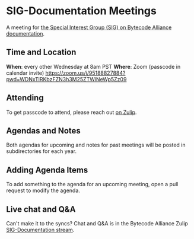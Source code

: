 # SIG-Documentation Meetings

A meeting for [the Special Interest Group (SIG) on Bytecode Alliance
documentation](https://github.com/bytecodealliance/governance/tree/main/SIGs/SIG-documentation).

## Time and Location

**When**: every other Wednesday at 8am PST
**Where**: Zoom (passcode in calendar invite) https://zoom.us/j/95188827884?pwd=WDNxTlRKbzFZN3h3M25ZTWlNeWp5Zz09

## Attending

To get passcode to attend, please reach out [on
Zulip](https://bytecodealliance.zulipchat.com/#narrow/stream/426461-SIG-Documentation).

## Agendas and Notes

Both agendas for upcoming and notes for past meetings will be posted in
subdirectories for each year.

## Adding Agenda Items

To add something to the agenda for an upcoming meeting, open a pull request to
modify the agenda.

## Live chat and Q&A

Can't make it to the syncs? Chat and Q&A is in the Bytecode Alliance Zulip [SIG-Documentation stream](https://bytecodealliance.zulipchat.com/#narrow/stream/426461-SIG-Documentation).
